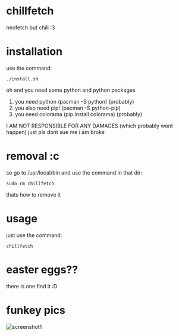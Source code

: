 # chillfetch
neofetch but chill :3

# installation
use the command:

``` ./install.sh ```

oh and you need some python and python packages
1. you need python (pacman -S python) (probably)
2. you also need pip! (pacman -S python-pip)
3. you need colorama (pip install colorama) (probably)

I AM NOT RESPONSIBLE FOR ANY DAMAGES (which probably wont happen)
just pls dont sue me i am broke

# removal :c
so go to /usr/local/bin and use the command in that dir:

```sudo rm chillfetch```

thats how to remove it

# usage
just use the command:

``` chillfetch ```

# easter eggs??
there is one find it :D

# funkey pics
![screenshot1](https://raw.githubusercontent.com/XyzMails/chillfetch/main/pics/screenshot1.png)
